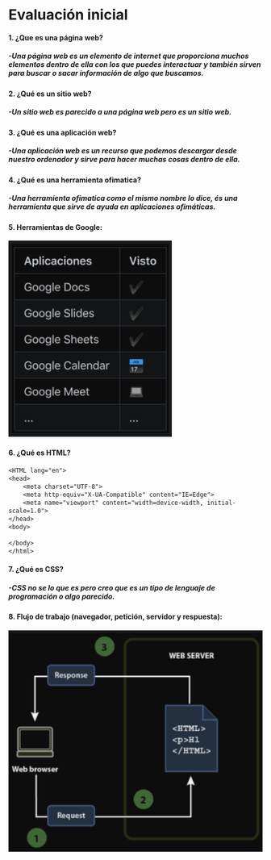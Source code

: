 # Evaluación inicial

#### 1. ¿Que es una página web?
##### -Una página web es un elemento de internet que proporciona muchos elementos dentro de ella con los que puedes interactuar y también sirven para buscar o sacar información de algo que buscamos.


#### 2. ¿Qué es un sitio web?
##### -Un sitio web es parecido a una página web pero es un sitio web.

#### 3. ¿Qué es una aplicación web?
##### -Una aplicación web es un recurso que podemos descargar desde nuestro ordenador y sirve para hacer muchas cosas dentro de ella.

#### 4. ¿Qué es una herramienta ofimatica?
##### -Una herramienta ofimatica como el mismo nombre lo dice, és una herramienta que sirve de ayuda en aplicaciones ofimáticas.

#### 5. Herramientas de Google:
![Tabla de Herramientas de Google](https://github.com/AlejandroSanchezSMX2/Evaluacion-Inicial/blob/main/Captura%20de%20pantalla%202024-09-27%20152115.png)

#### 6. ¿Qué es HTML?
```<!D0CTYPE html>
<HTML lang="en">
<head>
	<meta charset="UTF-8">
	<meta http-equiv="X-UA-Compatible" content="IE=Edge">
	<meta name="viewport" content="width=device-width, initial-scale=1.0">
</head>
<body>

</body>
</html>
```

#### 7. ¿Qué es CSS?
##### -CSS no se lo que es pero creo que es un tipo de lenguaje de programación o algo parecido.

#### 8. Flujo de trabajo (navegador, petición, servidor y respuesta):
![Flujo de trabajo](https://github.com/AlejandroSanchezSMX2/Evaluacion-Inicial/blob/main/Captura%20de%20pantalla%202024-09-27%20155034.png "Flujo de trabajo")


